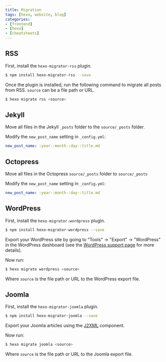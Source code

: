 ```yaml
---
title: Migration
tags: [hexo, website, blog]
categories: 
- [frontend]
- [hexo]
- [cheatsheets]
---
```

## RSS

First, install the `hexo-migrator-rss` plugin.

``` bash
$ npm install hexo-migrator-rss --save
```

Once the plugin is installed, run the following command to migrate all posts from RSS. `source` can be a file path or URL.

``` bash
$ hexo migrate rss <source>
```

## Jekyll

Move all files in the Jekyll `_posts` folder to the `source/_posts` folder.

Modify the `new_post_name` setting in `_config.yml`:

``` yaml
new_post_name: :year-:month-:day-:title.md
```

## Octopress

Move all files in the Octopress `source/_posts` folder to `source/_posts`

Modify the `new_post_name` setting in `_config.yml`:

``` yaml
new_post_name: :year-:month-:day-:title.md
```

## WordPress

First, install the `hexo-migrator-wordpress` plugin.

``` bash
$ npm install hexo-migrator-wordpress --save
```

Export your WordPress site by going to "Tools" → "Export" → "WordPress" in the WordPress dashboard (see the [WordPress support page](http://en.support.wordpress.com/export/) for more details).

Now run:

``` bash
$ hexo migrate wordpress <source>
```

Where `source` is the file path or URL to the WordPress export file.

## Joomla

First, install the `hexo-migrator-joomla` plugin.

```bash
$ npm install hexo-migrator-joomla --save
```

Export your Joomla articles using the [J2XML](http://extensions.joomla.org/extensions/migration-a-conversion/data-import-a-export/12816?qh=YToxOntpOjA7czo1OiJqMnhtbCI7fQ%3D%3D) component.

Now run:

```bash
$ hexo migrate joomla <source>
```

Where `source` is the file path or URL to the Joomla export file.
